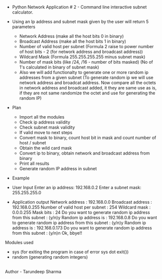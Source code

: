 * Python Network Application # 2 - Command line interactive subnet calculator. 
* Using an Ip address and subnet mask given by the user will return 5 parameters
    * Network Address (make all the host bits 0 in binary)
    * Broadcast Address (make all the host bits 1 in binary)
    * Number of valid host per subnet (Formula 2 raise to power number of host bits - 2 (for network address and broadcast address))
    * Wildcard Mask (Formula 255.255.255.255 minus subnet mask)
    * Number of mask bits (like /24, /16 - number of bits masked) (No of 1's calculated in binary of subnet mask)
    * Also we will add functionalty to generate one or more random ip addresses from a given subnet (To generate random ip we will use network address and broadcat address. Now compare all the octets in network address and broadcast added, it they are same use as is, if they are not same randomize the octet and use for generating the random IP)
* Plan 
    * Import all the modules 
    * Check ip address validity
    * Check subnet mask validity
    * If valid move to next steps 
    * Convert mask to binary, count host bit in mask and count number of host / subnet
    * Obtain the wild card mask
    * Convert ip to binary, obtain network and broadcast address from binary
    * Print all results 
    * Generate random IP address in subnet 

* Example 
* User Input 
Enter an ip address: 192.168.0.2
Enter a subnet mask: 255.255.255.0
* Application output 
Network address : 192.168.0.0
Broadcast address : 192.168.0.255
Number of valid host per subnet : 254
Wildcard mask : 0.0.0.255
Mask bits : 24
Do you want to generate random ip address from this subnet : (y/n)y
Random ip address is : 192.168.0.8
Do you want to generate random ip address from this subnet : (y/n)y
Random ip address is : 192.168.0.173
Do you want to generate random ip address from this subnet : (y/n)n
Ok, bbye!!

Modules used 
* sys (for exiting the program in case of error sys dot exit())
* random (generating random integers)

<br>
Author - Tarundeep Sharma
